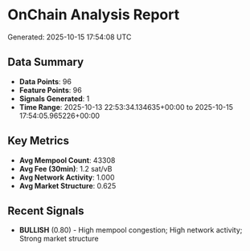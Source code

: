 # OnChain Analysis Report
Generated: 2025-10-15 17:54:08 UTC

## Data Summary
- **Data Points**: 96
- **Feature Points**: 96
- **Signals Generated**: 1
- **Time Range**: 2025-10-13 22:53:34.134635+00:00 to 2025-10-15 17:54:05.965226+00:00

## Key Metrics
- **Avg Mempool Count**: 43308
- **Avg Fee (30min)**: 1.2 sat/vB
- **Avg Network Activity**: 1.000
- **Avg Market Structure**: 0.625

## Recent Signals
- **BULLISH** (0.80) - High mempool congestion; High network activity; Strong market structure
